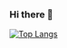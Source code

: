 ### Hi there 👋

[![Top Langs](https://github-readme-stats.vercel.app/api/top-langs/?username=ethanavatar&layout=compact)](https://github.com/ethanavatar)

<!--
**ethanavatar/ethanavatar** is a ✨ _special_ ✨ repository because its `README.md` (this file) appears on your GitHub profile.

Here are some ideas to get you started:

- 🔭 I’m currently working on ...
- 🌱 I’m currently learning ...
- 👯 I’m looking to collaborate on ...
- 🤔 I’m looking for help with ...
- 💬 Ask me about ...
- 📫 How to reach me: ...
- 😄 Pronouns: ...
- ⚡ Fun fact: ...
-->
